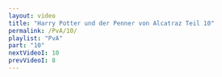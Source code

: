 ```yaml
---
layout: video
title: "Harry Potter und der Penner von Alcatraz Teil 10"
permalink: /PvA/10/
playlist: "PvA"
part: "10"
nextVideoI: 10
prevVideoI: 8
---
```

